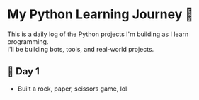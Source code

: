 # My Python Learning Journey 🚀

This is a daily log of the Python projects I'm building as I learn programming.  
I'll be building bots, tools, and real-world projects.

## 📅 Day 1
- Built a rock, paper, scissors game, lol

